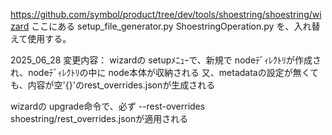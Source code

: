 https://github.com/symbol/product/tree/dev/tools/shoestring/shoestring/wizard
ここにある
setup_file_generator.py
ShoestringOperation.py
を、入れ替えて使用する。

2025_06_28
変更内容：
wizardの setupﾒﾆｭｰで、新規で nodeﾃﾞｨﾚｸﾄﾘが作成され、nodeﾃﾞｨﾚｸﾄﾘの中に node本体が収納される
又、metadataの設定が無くても、内容が空'{}'のrest_overrides.jsonが生成される

wizardの upgrade命令で、必ず --rest-overrides shoestring/rest_overrides.jsonが適用される

